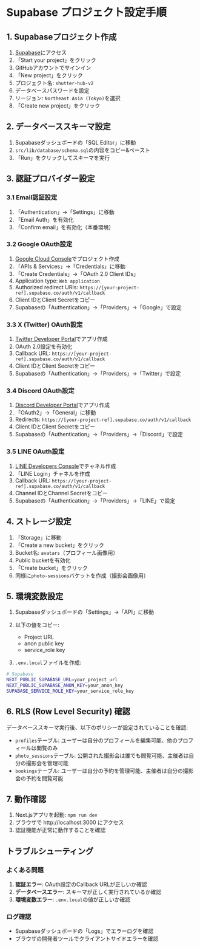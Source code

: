 # Supabase プロジェクト設定手順

## 1. Supabaseプロジェクト作成

1. [Supabase](https://supabase.com)にアクセス
2. 「Start your project」をクリック
3. GitHubアカウントでサインイン
4. 「New project」をクリック
5. プロジェクト名: `shutter-hub-v2`
6. データベースパスワードを設定
7. リージョン: `Northeast Asia (Tokyo)`を選択
8. 「Create new project」をクリック

## 2. データベーススキーマ設定

1. Supabaseダッシュボードの「SQL Editor」に移動
2. `src/lib/database/schema.sql`の内容をコピー&ペースト
3. 「Run」をクリックしてスキーマを実行

## 3. 認証プロバイダー設定

### 3.1 Email認証設定

1. 「Authentication」→「Settings」に移動
2. 「Email Auth」を有効化
3. 「Confirm email」を有効化（本番環境）

### 3.2 Google OAuth設定

1. [Google Cloud Console](https://console.cloud.google.com/)でプロジェクト作成
2. 「APIs & Services」→「Credentials」に移動
3. 「Create Credentials」→「OAuth 2.0 Client IDs」
4. Application type: `Web application`
5. Authorized redirect URIs: `https://[your-project-ref].supabase.co/auth/v1/callback`
6. Client IDとClient Secretをコピー
7. Supabaseの「Authentication」→「Providers」→「Google」で設定

### 3.3 X (Twitter) OAuth設定

1. [Twitter Developer Portal](https://developer.twitter.com/)でアプリ作成
2. OAuth 2.0設定を有効化
3. Callback URL: `https://[your-project-ref].supabase.co/auth/v1/callback`
4. Client IDとClient Secretをコピー
5. Supabaseの「Authentication」→「Providers」→「Twitter」で設定

### 3.4 Discord OAuth設定

1. [Discord Developer Portal](https://discord.com/developers/applications)でアプリ作成
2. 「OAuth2」→「General」に移動
3. Redirects: `https://[your-project-ref].supabase.co/auth/v1/callback`
4. Client IDとClient Secretをコピー
5. Supabaseの「Authentication」→「Providers」→「Discord」で設定

### 3.5 LINE OAuth設定

1. [LINE Developers Console](https://developers.line.biz/)でチャネル作成
2. 「LINE Login」チャネルを作成
3. Callback URL: `https://[your-project-ref].supabase.co/auth/v1/callback`
4. Channel IDとChannel Secretをコピー
5. Supabaseの「Authentication」→「Providers」→「LINE」で設定

## 4. ストレージ設定

1. 「Storage」に移動
2. 「Create a new bucket」をクリック
3. Bucket名: `avatars`（プロフィール画像用）
4. Public bucketを有効化
5. 「Create bucket」をクリック
6. 同様に`photo-sessions`バケットを作成（撮影会画像用）

## 5. 環境変数設定

1. Supabaseダッシュボードの「Settings」→「API」に移動
2. 以下の値をコピー:
   - Project URL
   - anon public key
   - service_role key

3. `.env.local`ファイルを作成:

```bash
# Supabase
NEXT_PUBLIC_SUPABASE_URL=your_project_url
NEXT_PUBLIC_SUPABASE_ANON_KEY=your_anon_key
SUPABASE_SERVICE_ROLE_KEY=your_service_role_key
```

## 6. RLS (Row Level Security) 確認

データベーススキーマ実行後、以下のポリシーが設定されていることを確認:

- `profiles`テーブル: ユーザーは自分のプロフィールを編集可能、他のプロフィールは閲覧のみ
- `photo_sessions`テーブル: 公開された撮影会は誰でも閲覧可能、主催者は自分の撮影会を管理可能
- `bookings`テーブル: ユーザーは自分の予約を管理可能、主催者は自分の撮影会の予約を閲覧可能

## 7. 動作確認

1. Next.jsアプリを起動: `npm run dev`
2. ブラウザで http://localhost:3000 にアクセス
3. 認証機能が正常に動作することを確認

## トラブルシューティング

### よくある問題

1. **認証エラー**: OAuth設定のCallback URLが正しいか確認
2. **データベースエラー**: スキーマが正しく実行されているか確認
3. **環境変数エラー**: `.env.local`の値が正しいか確認

### ログ確認

- Supabaseダッシュボードの「Logs」でエラーログを確認
- ブラウザの開発者ツールでクライアントサイドエラーを確認 